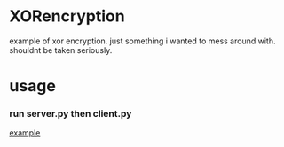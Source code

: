 # XORencryption
example of xor encryption. just something i wanted to mess around with. shouldnt be taken seriously.
# usage
<h3>run server.py then client.py</h3>

[example](https://cdn.discordapp.com/attachments/1149044157776678952/1167282554932559902/image.png?ex=654d8f98&is=653b1a98&hm=124d22239b9b1ebd3c4b9222ecd0eed405e8f9dd03b9c4a35ba7d6a5bf4c3969&)
